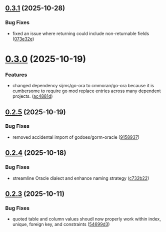 ## [0.3.1](https://github.com/cmmoran/gorm-oracle/compare/v0.3.0...v0.3.1) (2025-10-28)


### Bug Fixes

* fixed an issue where returning could include non-returnable fields ([073e32e](https://github.com/cmmoran/gorm-oracle/commit/073e32e297e25a6e573f468d8cb6a11b2137945e))



# [0.3.0](https://github.com/cmmoran/gorm-oracle/compare/v0.2.5...v0.3.0) (2025-10-19)


### Features

* changed dependency sijms/go-ora to cmmoran/go-ora because it is cumbersome to require go mod replace entries across many dependent projects. ([ac4881d](https://github.com/cmmoran/gorm-oracle/commit/ac4881d4ca59596ec9f64f83efc1a5fef18cca40))



## [0.2.5](https://github.com/cmmoran/gorm-oracle/compare/v0.2.4...v0.2.5) (2025-10-19)


### Bug Fixes

* removed accidental import of godoes/gorm-oracle ([9158937](https://github.com/cmmoran/gorm-oracle/commit/9158937203e4f954e8bf2429f7b48d37a4c27e31))



## [0.2.4](https://github.com/cmmoran/gorm-oracle/compare/v0.2.3...v0.2.4) (2025-10-18)


### Bug Fixes

* streamline Oracle dialect and enhance naming strategy ([c732b22](https://github.com/cmmoran/gorm-oracle/commit/c732b2273d0fadcee07be0f38902fbeeb5c591bc))



## [0.2.3](https://github.com/cmmoran/gorm-oracle/compare/v0.2.2...v0.2.3) (2025-10-11)


### Bug Fixes

* quoted table and column values shoudl now properly work within index, unique, foreign key, and constraints ([54699d3](https://github.com/cmmoran/gorm-oracle/commit/54699d30a310bd71671af0e6ec8b2c527c53e7a8))



